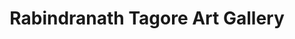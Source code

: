 ---
title: "Rabindranath Tagore Art Gallery"
url: /nagpur/rabindranath-tagore-art-gallery/
shop: Kunst
---